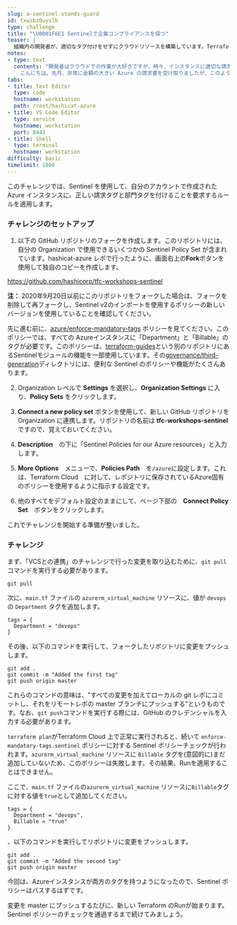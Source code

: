 ```yaml
---
slug: a-sentinel-stands-guard
id: txwzbz0uyslb
type: challenge
title: "\U0001F6E1️ Sentinelで企業コンプライアンスを保つ"
teaser: |
  組織内の開発者が、適切なタグ付けをせずにクラウドリソースを構築しています。Terraform で構築されたすべての Azure インスタンスにタグ付けを強制する方法が必要です。Sentinel は Terraform のためのガバナンスエンジンです。
notes:
- type: text
  contents: "開発者はクラウドでの作業が大好きですが、時々、インスタンスに適切な請求コードや部門コードをタグ付けするのを忘れてしまうことがあります。そこで、財務部のKarenがあなたを訪ねてきました。:\n\n>\U0001F469\U0001F3FC‍\U0001F4BC\U0001F4C8
    こんにちは。先月、非常に金額の大きい Azure の請求書を受け取りましたが、このようなリソースをリクエストした部署にどうやって請求するか方法が分かりません。これを表示するためのレポートがありますが、これは全員が適切にリソースをタグ付けしないと機能しません。すべての社員がクラウドリソースに適切なタグを付けているか確認してもらえますか？"
tabs:
- title: Text Editor
  type: code
  hostname: workstation
  path: /root/hashicat-azure
- title: VS Code Editor
  type: service
  hostname: workstation
  port: 8443
- title: Shell
  type: terminal
  hostname: workstation
difficulty: basic
timelimit: 1800
---
```

このチャレンジでは、Sentinel を使用して、自分のアカウントで作成された Azure インスタンスに、正しい請求タグと部門タグを付けることを要求するルールを適用します。

### チャレンジのセットアップ

1. 以下の GitHub リポジトリのフォークを作成します。このリポジトリには、自分の Organization で使用できるいくつかの Sentinel Policy Set が含まれています。hashicat-azure レポで行ったように、画面右上の**Fork**ボタンを使用して独自のコピーを作成します。

https://github.com/hashicorp/tfc-workshops-sentinel

**注：** 2020年9月20日以前にこのリポジトリをフォークした場合は、フォークを削除して再フォークし、Sentinel v2のインポートを使用するポリシーの新しいバージョンを使用していることを確認してください。

先に進む前に、[azure/enforce-mandatory-tags](https://github.com/hashicorp/tfc-workshops-sentinel/blob/master/azure/enforce-mandatory-tags.sentinel) ポリシーを見てください。このポリシーでは、すべての Azureインスタンスに「Department」と「Billable」のタグが必要です。このポリシーは、[terraform-guides](https://github.com/hashicorp/terraform-guides)という別のリポジトリにあるSentinelモジュールの機能を一部使用しています。その[governance/third-generation](https://github.com/hashicorp/terraform-guides/tree/master/governance/third-generation)ディレクトリには、便利な Sentinel のポリシーや機能がたくさんあります。

2. Organization レベルで **Settings** を選択し、**Organization Settings** に入り、**Policy Sets** をクリックします。

3. **Connect a new policy set** ボタンを使用して、新しい GitHub リポジトリを Organization に連携します。リポジトリの名前は **tfc-workshops-sentinel** ですので、覚えておいてください。

4. **Description**　の下に「Sentinel Policies for our Azure resources」と入力します。

5. **More Options**　メニューで、**Policies Path**　を`/azure`に設定します。これは、Terraform Cloud　に対して、レポジトリに保存されているAzure固有のポリシーを使用するように指示する設定です。

6. 他のすべてをデフォルト設定のままにして、ページ下部の　**Connect Policy Set**　ボタンをクリックします。

これでチャレンジを開始する準備が整いました。

### チャレンジ

まず、「VCSとの連携」のチャレンジで行った変更を取り込むために、`git pull`コマンドを実行する必要があります。

```
git pull
```

次に、`main.tf` ファイルの `azurerm_virtual_machine` リソースに、値が `devops` の `Department` タグを追加します。

```
tags = {
  Department = "devops"
}
```

その後、以下のコマンドを実行して、フォークしたリポジトリに変更をプッシュします。

```
git add .
git commit -m "Added the first tag"
git push origin master
```

これらのコマンドの意味は、"すべての変更を加えてローカルの git レポにコミットし、それをリモートレポの master ブランチにプッシュする"というものです。なお、`git push`コマンドを実行する際には、GitHub のクレデンシャルを入力する必要があります。

`terraform plan`がTerraform Cloud 上で正常に実行されると、続いて `enforce-mandatory-tags.sentinel` ポリシーに対する Sentinel ポリシーチェックが行われます。`azurerm_virtual_machine` リソースに `Billable` タグを(意図的に)まだ追加していないため、このポリシーは失敗します。その結果、Runを適用することはできません。

ここで、`main.tf` ファイルの`azurerm_virtual_machine` リソースに`Billable`タグに対する値を`true`として追加してください。

```
tags = {
  Department = "devops",
  Billable = "true"
}
```
、以下のコマンドを実行してリポジトリに変更をプッシュします。

```
git add .
git commit -m "Added the second tag"
git push origin master
```

今回は、Azureインスタンスが両方のタグを持つようになったので、Sentinel ポリシーはパスするはずです。

変更を master にプッシュするたびに、新しい Terraform のRunが始まります。Sentinel ポリシーのチェックを通過するまで続けてみましょう。